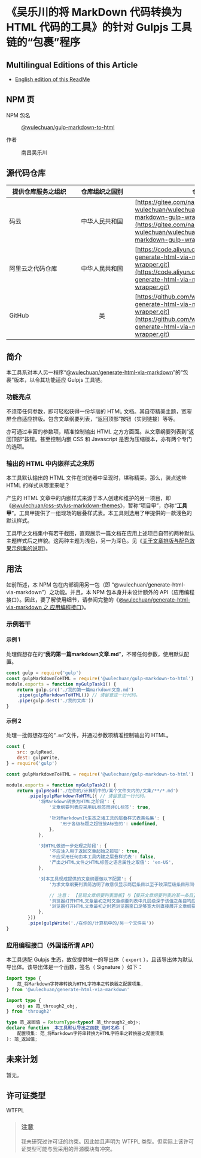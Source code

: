# 《吴乐川的将 MarkDown 代码转换为 HTML 代码的工具》的针对 Gulpjs 工具链的“包裹”程序


<link rel="stylesheet" href="./node_modules/@wulechuan/css-stylus-markdown-themes/源代码/发布的源代码/文章排版与配色方案集/层叠样式表/wulechuan-styles-for-html-via-markdown--vscode.default.min.css">



## Multilingual Editions of this Article

- [English edition of this ReadMe](./文档集/说明书/ReadMe.en-US.md)




## NPM 页

<dl>
<dt>NPM 包名</dt>
<dd>

[@wulechuan/gulp-markdown-to-html](https://www.npmjs.com/package/@wulechuan/gulp-markdown-to-html)

</dd>
<dt>作者</dt>
<dd><p>南昌吴乐川</p></dd>
</dl>



## 源代码仓库

| <span style="display:inline-block;width:10em;">提供仓库服务之组织</span> | <span style="display:inline-block;width:9em;">仓库组织之国别</span> | 仓库地址 |
| ------------- | :----------: | ------- |
| 码云           | 中华人民共和国 | [https://gitee.com/nanchang-wulechuan/wulechuan-js-generate-html-via-markdown-gulp-wrapper.git](https://gitee.com/nanchang-wulechuan/wulechuan-js-generate-html-via-markdown-gulp-wrapper.git) |
| 阿里云之代码仓库 | 中华人民共和国 | [https://code.aliyun.com/wulechuan/wulechuan-generate-html-via-markdown-gulp-wrapper.git](https://code.aliyun.com/wulechuan/wulechuan-generate-html-via-markdown-gulp-wrapper.git) |
| GitHub         | 美           | [https://github.com/wulechuan/wulechuan-js-generate-html-via-markdown-gulp-wrapper.git](https://github.com/wulechuan/wulechuan-js-generate-html-via-markdown-gulp-wrapper.git) |





## 简介

本工具系对本人另一程序“[@wulechuan/generate-html-via-markdown](https://github.com/wulechuan/wulechuan-js-generate-html-via-markdown/blob/master/ReadMe.md)”的“包裹”版本，以令其功能适应 Gulpjs 工具链。


### 功能亮点

不须带任何参数，即可轻松获得一份华丽的 HTML 文档。其自带精美主题，宽窄屏全自适应排版。包含文章纲要列表，“返回顶部”按钮（实则链接）等等。

亦可通过丰富的参数项，精准控制输出 HTML 之方方面面。从文章纲要列表到“返回顶部”按钮。甚至控制内嵌 CSS 和 Javascript 是否为压缩版本，亦有两个专门的选项。



### 输出的 HTML 中内嵌样式之来历

本工具默认输出的 HTML 文件在浏览器中呈现时，堪称精美。那么，装点这些 HTML 的样式从哪里来呢？

产生的 HTML 文章中的内嵌样式来源于本人创建和维护的另一项目，即《[@wulechuan/css-stylus-markdown-themes](https://www.npmjs.com/package/@wulechuan/css-stylus-markdown-themes)》，暂称“项目甲”，亦称“**工具甲**”。工具甲提供了一组现场的层叠样式表。本工具则选用了甲提供的一款浅色的默认样式。

工具甲之文档集中有若干截图，直观展示一篇文档在应用上述项目自带的两种默认主题样式后之样貌。这两种主题为浅色，另一为深色。见《[关于文章排版与配色效果示例集的说明](https://gitee.com/nanchang-wulechuan/wulechuan-css-stylus-themes-for-htmls-via-markdowns/blob/master/%E6%96%87%E6%A1%A3%E9%9B%86/%E8%AF%B4%E6%98%8E%E4%B9%A6/%E6%B1%89%E8%AF%AD/%E5%85%B3%E4%BA%8E%E6%96%87%E7%AB%A0%E6%8E%92%E7%89%88%E4%B8%8E%E9%85%8D%E8%89%B2%E6%95%88%E6%9E%9C%E7%A4%BA%E4%BE%8B%E9%9B%86%E7%9A%84%E8%AF%B4%E6%98%8E.md)》。




## 用法

如前所述，本 NPM 包在内部调用另一包（即 “@wulechuan/generate-html-via-markdown”）之功能。并且，本 NPM 包本身并未设计额外的 API（应用编程接口）。因此，要了解使用细节，请参阅完整的《[@wulechuan/generate-html-via-markdown 之 应用编程接口](https://gitee.com/nanchang-wulechuan/wulechuan-js-generate-html-via-markdown#%E5%BA%94%E7%94%A8%E7%BC%96%E7%A8%8B%E6%8E%A5%E5%8F%A3%E5%A4%96%E5%9B%BD%E8%AF%9D%E6%89%80%E8%B0%93-api)》。



### 示例若干

#### 示例 1

处理假想存在的“**我的第一篇markdown文章.md**”，不带任何参数，使用默认配置。

```js
const gulp = require('gulp')
const gulpMarkdownToHTML = require('@wulechuan/gulp-markdown-to-html')
module.exports = function myGulpTask1() {
    return gulp.src('./我的第一篇markdown文章.md')
    .pipe(gulpMarkdownToHTML()) // 请留意这一行代码。
    .pipe(gulp.dest('./我的文库'))
}
```


#### 示例 2

处理一批假想存在的“`.md`”文件，并通过参数项精准控制输出的 HTML。

```js
const {
    src: gulpRead,
    dest: gulpWrite,
} = require('gulp')

const gulpMarkdownToHTML = require('@wulechuan/gulp-markdown-to-html')

module.exports = function myGulpTask2() {
    return gulpRead('./在你的/计算机中的/某个文件夹内的/文集/**/*.md')
        .pipe(gulpMarkdownToHTML({ // 请留意这一行代码。
            '将Markdown转换为HTML之阶段': {
                '文章纲要列表应采用UL标签而非OL标签': true,

                '针对MarkdownIt生态之诸工具的层叠样式表类名集': {
                    '用于各级标题之超链接A标签的': undefined,
                },
            },

            '对HTML做进一步处理之阶段': {
                '不应注入用于返回文章起始之按钮': true,
                '不应采用任何由本工具内建之层叠样式表': false,
                '产出之HTML文件之HTML标签之语言属性之取值': 'en-US',
            },

            '对本工具现成提供的文章纲要做以下配置': {
                '为求文章纲要列表简洁明了故意仅显示两层条目以至于较深层级条目形同作废': true,

                // 注意： 【呈现文章纲要列表面板】与【展开文章纲要列表的某一条目】并非一回事。
                '浏览器打开HTML文章最初之时文章纲要列表中凡层级深于该值之条目均应收叠': 1,
                '浏览器打开HTML文章最初之时若浏览器窗口足够宽大则直接展开文章纲要列表之面板': true,
            },
        }))
        .pipe(gulpWrite('./在你的/计算机中的/另一个文件夹'))
}
```


### 应用编程接口（外国话所谓 API）

本工具适配 Gulpjs 生态，故仅提供唯一的导出体（ `export` ），且该导出体为默认导出体。该导出体是一个函数，签名（ Signature ）如下：

```ts
import type {
    范_将Markdown字符串转换为HTML字符串之转换器之配置项集,
} from '@wulechuan/generate-html-via-markdown'

import type {
    obj as 范_through2_obj,
} from 'through2'

type 范_返回值 = ReturnType<typeof 范_through2_obj>;
declare function _本工具默认导出之函数_临时名称 (
    配置项集: 范_将Markdown字符串转换为HTML字符串之转换器之配置项集
): 范_返回值;
```


## 未来计划

暂无。


## 许可证类型

WTFPL

> ### 注意
>
> 我未研究过许可证的约束。因此姑且声明为 WTFPL 类型。但实际上该许可证类型可能与我采用的开源模块有冲突。

